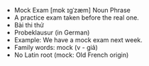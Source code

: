 - Mock Exam	[mɒk ɪɡˈzæm]	Noun Phrase
- A practice exam taken before the real one.
- Bài thi thử
- Probeklausur (in German)
- Example: We have a mock exam next week.
- Family words: mock (v - giả)
- No Latin root (mock: Old French origin)